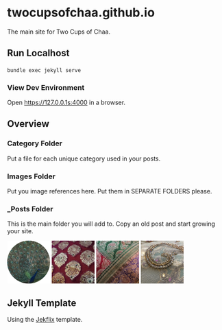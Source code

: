 # twocupsofchaa.github.io
The main site for Two Cups of Chaa.

## Run Localhost

`bundle exec jekyll serve`

### View Dev Environment

Open https://127.0.0.1s:4000 in a browser.

## Overview

### Category Folder

Put a file for each unique category used in your posts.

### Images Folder

Put you image references here. Put them in SEPARATE FOLDERS please.

### _Posts Folder

This is the main folder you will add to. Copy an old post and start growing your site.



<img class="img-rounded" src="/images/about/icon1.png" alt="Two Cups Of Chaa" width="100">
<img class="img-rounded" src="/images/about/icon2.jpg" alt="Two Cups Of Chaa" width="100">
<img class="img-rounded" src="/images/about/icon3.jpg" alt="Two Cups Of Chaa" width="100">
<img class="img-rounded" src="/images/about/icon4.jpg" alt="Two Cups Of Chaa" width="100">

## Jekyll Template

Using the [Jekflix](https://jekflix.rossener.com/) template.